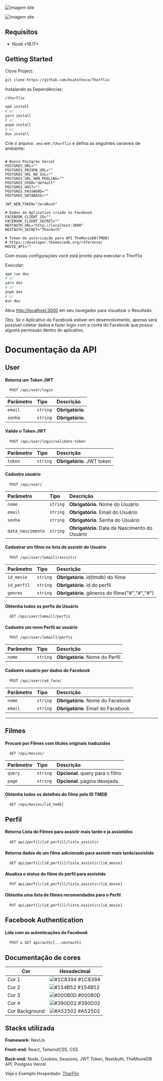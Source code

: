 ![imagem site](https://iili.io/JLhI6F9.png)

![imagem site](https://iili.io/JLhIPae.png)


## Requisitos

- Node v18.17+

## Getting Started

Clone Project:
```bash
git clone https://github.com/AsatoTexco/ThorFlix
```

Instalando as Dependências:
```bash
/thorflix

npm install
# or
yarn install
# or 
pnpm install
# or 
bun install 
```
Crie o arquivo `.env` em `/thorflix` e defina as seguintes variaveis de ambiente:
```env

# Banco Postgres Vercel
POSTGRES_URL=""
POSTGRES_PRISMA_URL=""
POSTGRES_URL_NO_SSL=""
POSTGRES_URL_NON_POOLING=""
POSTGRES_USER="default"
POSTGRES_HOST=""
POSTGRES_PASSWORD=""
POSTGRES_DATABASE=""

JWT_WEB_TOKEN="JeraRush"

# Dados do Aplicativo criado no Facebook
FACEBOOK_CLIENT_ID=""
FACEBOOK_CLIENT_SECRET=""
NEXTAUTH_URL="http://localhost:3000"
NEXTAUTH_SECRET="ThorAuth"

# Token de autorização para API TheMovieDB(TMDB)
# https://developer.themoviedb.org/reference/
MOVIE_API=""

```
Com essas configurações você está pronto para executar o ThorFlix

Executar:
```bash
npm run dev
# or
yarn dev
# or
pnpm dev
# or
bun dev
```


Abra [http://localhost:3000](http://localhost:3000) em seu navegador para visualizar o Resultado.

Obs: Se o Aplicativo do Facebook estiver em desenvolvimento, apenas será possível coletar dados e fazer login com a conta do Facebook que possui alguma permissão dentro do aplicativo.
 

 
# Documentação da API

## User

#### Retorna um Token JWT

```http
  POST /api/user/login
```

| Parâmetro   | Tipo       | Descrição                           |
| :---------- | :--------- | :---------------------------------- |
| `email` | `string` | **Obrigatório**. |
| `senha` | `string` | **Obrigatório**.  |


#### Valide o Token JWT 

```http
  POST /api/user/login/validate-token
```

| Parâmetro   | Tipo       | Descrição                           |
| :---------- | :--------- | :---------------------------------- |
| `token` | `string` | **Obrigatório**. JWT token | 


#### Cadastre usuário 
```http
  POST /api/user/
```
| Parâmetro   | Tipo       | Descrição                           |
| :---------- | :--------- | :---------------------------------- |
| `nome` | `string` | **Obrigatório**. Nome do Usuário |
| `email` | `string` | **Obrigatório**. Email do Usuário |
| `senha` | `string` | **Obrigatório**. Senha do Usuário |
| `data_nascimento` | `string` | **Obrigatório**. Data de Nascimento do Usuário |


#### Cadastrar um filme na lista de assistir do Usuário
```http
  POST /api/user/[email]/assistir
```

| Parâmetro   | Tipo       | Descrição                           |
| :---------- | :--------- | :---------------------------------- |
| `id_movie` | `string` | **Obrigatório**. id(tmdb) do filme |
| `id_perfil` | `string` | **Obrigatório**. id do perfil |
| `genres` | `string` | **Obrigatório**. gêneros do filme("#","#","#") |



#### Obtenha todos os perfis do Usuário
```http
  GET /api/user/[email]/perfis
```
#### Cadastre um novo Perfil ao usuário
```http
  POST /api/user/[email]/perfis
```
| Parâmetro   | Tipo       | Descrição                           |
| :---------- | :--------- | :---------------------------------- |
| `nome` | `string` | **Obrigatório**. Nome do Perfil |

#### Cadastre usuário por dados do Facebook
```http
  POST /api/user/cad_face/
```
| Parâmetro   | Tipo       | Descrição                           |
| :---------- | :--------- | :---------------------------------- |
| `nome` | `string` | **Obrigatório**. Nome do Facebook |
| `email` | `string` | **Obrigatório**. Email do Facebook |

---
## Filmes
#### Procure por Filmes com títulos originais traduzidos
```http
  GET /api/movies/
```
| Parâmetro   | Tipo       | Descrição                                   |
| :---------- | :--------- | :------------------------------------------ |
| `query`      | `string` | **Opcional**. query para o filtro |
| `page`      | `string` | **Opcional**. página desejada |

#### Obtenha todos os detalhes do filme pelo ID TMDB
```http
  GET /api/movies/[id_tmdb]
```
 

## Perfil

#### Retorna Lista de Filmes para assistir mais tarde e ja assistidos
```http
  GET api/perfil/[id_perfil]/lista_assistir
```

#### Retorna dados de um filme adicionado para assistir mais tarde/assistido
```http
  GET api/perfil/[id_perfil]/lista_assistir/[id_movie]
```

#### Atualiza o status do filme do perfil para assistido
```http
  PUT api/perfil/[id_perfil]/lista_assistir/[id_movie]
```

#### Obtenha uma lista de filmes recomendados para o Perfil
```http
  PUT api/perfil/[id_perfil]/lista_assistir/[id_movie]
```
 
## Facebook Authentication

 #### Lida com as autenticações do Facebook 
```http
  POST & GET api/auth/[...nextauth]
```


 ## Documentação de cores

| Cor               | Hexadecimal                                                |
| ----------------- | ---------------------------------------------------------------- |
| Cor 1       | ![#1C8394](https://via.placeholder.com/10/1C8394?text=+) #1C8394 |
| Cor 2       | ![#154B52](https://via.placeholder.com/10/154B52?text=+) #154B52 |
| Cor 3       | ![#000B0D](https://via.placeholder.com/10/000B0D?text=+) #000B0D |
| Cor 4       | ![#390D02](https://via.placeholder.com/10/390D02?text=+) #390D02 |
| Cor Background       | ![#A52502](https://via.placeholder.com/10/A52502?text=+) #A52502 |
 
 
 


## Stacks utilizada

**Framework:** NextJs

**Front-end:** React, TailwindCSS, CSS

**Back-end:** Node, Cookies, Sessions, JWT Token, NextAuth, TheMovieDB API, Postgres Vercel

Veja o Exemplo Hospedado:
[ThorFlix](https://thor-flix.vercel.app/)
